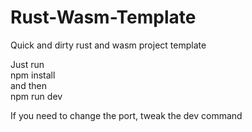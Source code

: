 # Rust-Wasm-Template
Quick and dirty rust and wasm project template

Just run\
npm install\
and then\
npm run dev

If you need to change the port, tweak the dev command

